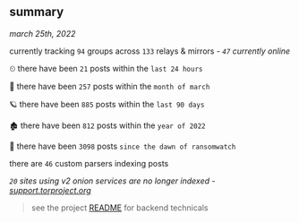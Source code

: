 
## summary
_march 25th, 2022_

currently tracking `94` groups across `133` relays & mirrors - _`47` currently online_

⏲ there have been `21` posts within the `last 24 hours`

🦈 there have been `257` posts within the `month of march`

🪐 there have been `885` posts within the `last 90 days`

🏚 there have been `812` posts within the `year of 2022`

🦕 there have been `3098` posts `since the dawn of ransomwatch`

there are `46` custom parsers indexing posts

_`20` sites using v2 onion services are no longer indexed - [support.torproject.org](https://support.torproject.org/onionservices/v2-deprecation/)_

> see the project [README](https://github.com/thetanz/ransomwatch#ransomwatch--) for backend technicals
